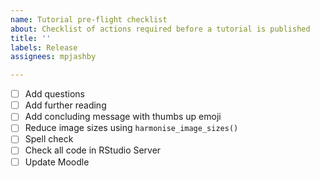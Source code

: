 ```yaml
---
name: Tutorial pre-flight checklist
about: Checklist of actions required before a tutorial is published
title: ''
labels: Release
assignees: mpjashby

---
```


- [ ] Add questions
- [ ] Add further reading
- [ ] Add concluding message with thumbs up emoji
- [ ] Reduce image sizes using `harmonise_image_sizes()`
- [ ] Spell check
- [ ] Check all code in RStudio Server
- [ ] Update Moodle
